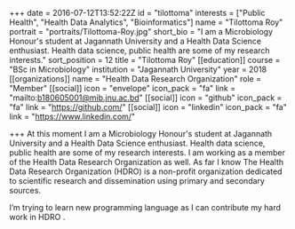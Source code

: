 +++
date = 2016-07-12T13:52:22Z
id = "tilottoma"
interests = ["Public Health", "Health Data Analytics", "Bioinformatics"]
name = "Tilottoma Roy"
portrait = "portraits/Tilottoma-Roy.jpg"
short_bio = "I am a Microbiology Honour's student at Jagannath University and a Health Data Science enthusiast. Health data science, public health are some of my research interests."
sort_position = 12
title = "Tilottoma Roy"
[[education]]
course = "BSc in Microbiology"
institution = "Jagannath University"
year = 2018
[[organizations]]
name = "Health Data Research Organization"
role = "Member"
[[social]]
icon = "envelope"
icon_pack = "fa"
link = "mailto:b180605001@mib.jnu.ac.bd"
[[social]]
icon = "github"
icon_pack = "fa"
link = "https://github.com/"
[[social]]
icon = "linkedin"
icon_pack = "fa"
link = "https://www.linkedin.com/"

+++
At this moment I am a Microbiology Honour's student at Jagannath University and a Health Data Science enthusiast. Health data science, public health are some of my research interests. I am working as a member of the Health Data Research Organization as well. As far I know The Health Data Research Organization (HDRO) is a non-profit organization dedicated to scientific research and dissemination using primary and secondary sources.

I’m trying to learn new programming language as I can contribute my hard work in HDRO .